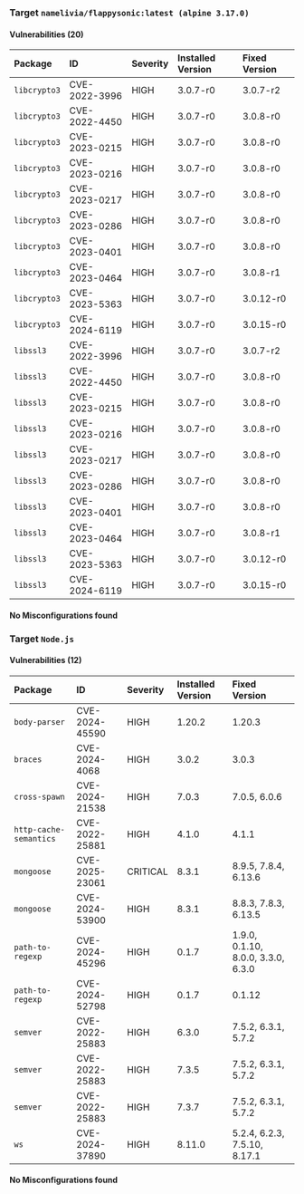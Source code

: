 
### Target `namelivia/flappysonic:latest (alpine 3.17.0)`
#### Vulnerabilities (20)

| Package | ID | Severity | Installed Version | Fixed Version |
| :--- | :--- | :--- | :--- | :--- |
| `libcrypto3` | CVE-2022-3996 | HIGH | 3.0.7-r0 | 3.0.7-r2 |
| `libcrypto3` | CVE-2022-4450 | HIGH | 3.0.7-r0 | 3.0.8-r0 |
| `libcrypto3` | CVE-2023-0215 | HIGH | 3.0.7-r0 | 3.0.8-r0 |
| `libcrypto3` | CVE-2023-0216 | HIGH | 3.0.7-r0 | 3.0.8-r0 |
| `libcrypto3` | CVE-2023-0217 | HIGH | 3.0.7-r0 | 3.0.8-r0 |
| `libcrypto3` | CVE-2023-0286 | HIGH | 3.0.7-r0 | 3.0.8-r0 |
| `libcrypto3` | CVE-2023-0401 | HIGH | 3.0.7-r0 | 3.0.8-r0 |
| `libcrypto3` | CVE-2023-0464 | HIGH | 3.0.7-r0 | 3.0.8-r1 |
| `libcrypto3` | CVE-2023-5363 | HIGH | 3.0.7-r0 | 3.0.12-r0 |
| `libcrypto3` | CVE-2024-6119 | HIGH | 3.0.7-r0 | 3.0.15-r0 |
| `libssl3` | CVE-2022-3996 | HIGH | 3.0.7-r0 | 3.0.7-r2 |
| `libssl3` | CVE-2022-4450 | HIGH | 3.0.7-r0 | 3.0.8-r0 |
| `libssl3` | CVE-2023-0215 | HIGH | 3.0.7-r0 | 3.0.8-r0 |
| `libssl3` | CVE-2023-0216 | HIGH | 3.0.7-r0 | 3.0.8-r0 |
| `libssl3` | CVE-2023-0217 | HIGH | 3.0.7-r0 | 3.0.8-r0 |
| `libssl3` | CVE-2023-0286 | HIGH | 3.0.7-r0 | 3.0.8-r0 |
| `libssl3` | CVE-2023-0401 | HIGH | 3.0.7-r0 | 3.0.8-r0 |
| `libssl3` | CVE-2023-0464 | HIGH | 3.0.7-r0 | 3.0.8-r1 |
| `libssl3` | CVE-2023-5363 | HIGH | 3.0.7-r0 | 3.0.12-r0 |
| `libssl3` | CVE-2024-6119 | HIGH | 3.0.7-r0 | 3.0.15-r0 |
#### No Misconfigurations found
### Target `Node.js`
#### Vulnerabilities (12)

| Package | ID | Severity | Installed Version | Fixed Version |
| :--- | :--- | :--- | :--- | :--- |
| `body-parser` | CVE-2024-45590 | HIGH | 1.20.2 | 1.20.3 |
| `braces` | CVE-2024-4068 | HIGH | 3.0.2 | 3.0.3 |
| `cross-spawn` | CVE-2024-21538 | HIGH | 7.0.3 | 7.0.5, 6.0.6 |
| `http-cache-semantics` | CVE-2022-25881 | HIGH | 4.1.0 | 4.1.1 |
| `mongoose` | CVE-2025-23061 | CRITICAL | 8.3.1 | 8.9.5, 7.8.4, 6.13.6 |
| `mongoose` | CVE-2024-53900 | HIGH | 8.3.1 | 8.8.3, 7.8.3, 6.13.5 |
| `path-to-regexp` | CVE-2024-45296 | HIGH | 0.1.7 | 1.9.0, 0.1.10, 8.0.0, 3.3.0, 6.3.0 |
| `path-to-regexp` | CVE-2024-52798 | HIGH | 0.1.7 | 0.1.12 |
| `semver` | CVE-2022-25883 | HIGH | 6.3.0 | 7.5.2, 6.3.1, 5.7.2 |
| `semver` | CVE-2022-25883 | HIGH | 7.3.5 | 7.5.2, 6.3.1, 5.7.2 |
| `semver` | CVE-2022-25883 | HIGH | 7.3.7 | 7.5.2, 6.3.1, 5.7.2 |
| `ws` | CVE-2024-37890 | HIGH | 8.11.0 | 5.2.4, 6.2.3, 7.5.10, 8.17.1 |
#### No Misconfigurations found
